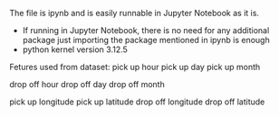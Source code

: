 The file is ipynb and is easily runnable in Jupyter Notebook as it is.
- If running in Jupyter Notebook, there is no need for any additional package just importing the package mentioned in ipynb is enough
- python kernel version 3.12.5

 Fetures used from dataset:
 pick up hour
 pick up day
 pick up month

 drop off hour
 drop off day
 drop off month

 pick up longitude
 pick up latitude
 drop off longitude
 drop off latitude
 
